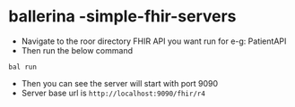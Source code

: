 # ballerina -simple-fhir-servers

- Navigate to the roor directory FHIR API you want run for e-g: PatientAPI
- Then run the below command 

```
bal run
```

- Then you can see the server will start with port 9090
- Server base url is ``` http://localhost:9090/fhir/r4 ```